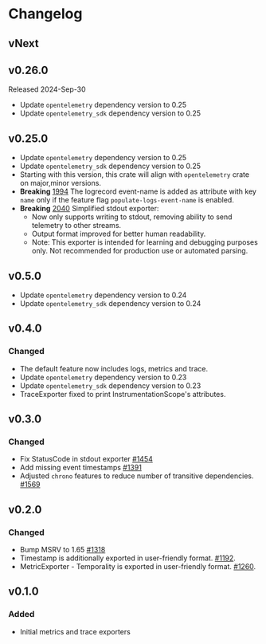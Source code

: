 # Changelog

## vNext

## v0.26.0
Released 2024-Sep-30

- Update `opentelemetry` dependency version to 0.25
- Update `opentelemetry_sdk` dependency version to 0.25

## v0.25.0

- Update `opentelemetry` dependency version to 0.25
- Update `opentelemetry_sdk` dependency version to 0.25
- Starting with this version, this crate will align with `opentelemetry` crate
  on major,minor versions.
- **Breaking** [1994](https://github.com/open-telemetry/opentelemetry-rust/pull/1994) The logrecord event-name is added as attribute with
key `name` only if the feature flag `populate-logs-event-name` is enabled.
- **Breaking** [2040](https://github.com/open-telemetry/opentelemetry-rust/pull/2040) Simplified stdout exporter:
  - Now only supports writing to stdout, removing ability to send telemetry to other streams.
  - Output format improved for better human readability.
  - Note: This exporter is intended for learning and debugging purposes only. Not recommended for production use or automated parsing.

## v0.5.0

- Update `opentelemetry` dependency version to 0.24
- Update `opentelemetry_sdk` dependency version to 0.24

## v0.4.0

### Changed

- The default feature now includes logs, metrics and trace.
- Update `opentelemetry` dependency version to 0.23
- Update `opentelemetry_sdk` dependency version to 0.23
- TraceExporter fixed to print InstrumentationScope's attributes.

## v0.3.0

### Changed

- Fix StatusCode in stdout exporter [#1454](https://github.com/open-telemetry/opentelemetry-rust/pull/1454)
- Add missing event timestamps [#1391](https://github.com/open-telemetry/opentelemetry-rust/pull/1391)
- Adjusted `chrono` features to reduce number of transitive dependencies. [#1569](https://github.com/open-telemetry/opentelemetry-rust/pull/1569)

## v0.2.0

### Changed

- Bump MSRV to 1.65 [#1318](https://github.com/open-telemetry/opentelemetry-rust/pull/1318)
- Timestamp is additionally exported in user-friendly format.
  [#1192](https://github.com/open-telemetry/opentelemetry-rust/pull/1192).
- MetricExporter - Temporality is exported in user-friendly format.
  [#1260](https://github.com/open-telemetry/opentelemetry-rust/pull/1260).

## v0.1.0

### Added

- Initial metrics and trace exporters
